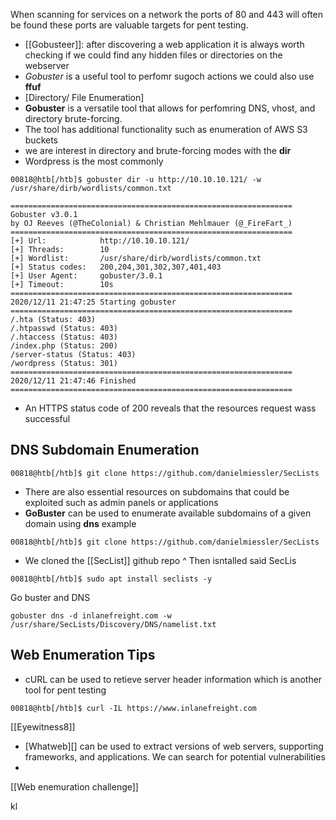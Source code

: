 When scanning for services on a network the ports of 80 and 443 will often be found these ports are valuable targets for pent testing. 
* [[Gobusteer]]: after discovering a web application it is always worth checking if we could find any hidden files or directories on the webserver 
* *Gobuster* is a useful tool to perfomr sugoch actions we could also use **ffuf** 
* [Directory/ File Enumeration]
* **Gobuster** is a versatile tool that allows for perfomring DNS, vhost, and directory brute-forcing. 
* The tool has additional functionality such as enumeration of AWS S3 buckets 
* we are interest in directory and brute-forcing modes with the **dir** 
* Wordpress is the most commonly 
```shell-session
00818@htb[/htb]$ gobuster dir -u http://10.10.10.121/ -w /usr/share/dirb/wordlists/common.txt

===============================================================
Gobuster v3.0.1
by OJ Reeves (@TheColonial) & Christian Mehlmauer (@_FireFart_)
===============================================================
[+] Url:            http://10.10.10.121/
[+] Threads:        10
[+] Wordlist:       /usr/share/dirb/wordlists/common.txt
[+] Status codes:   200,204,301,302,307,401,403
[+] User Agent:     gobuster/3.0.1
[+] Timeout:        10s
===============================================================
2020/12/11 21:47:25 Starting gobuster
===============================================================
/.hta (Status: 403)
/.htpasswd (Status: 403)
/.htaccess (Status: 403)
/index.php (Status: 200)
/server-status (Status: 403)
/wordpress (Status: 301)
===============================================================
2020/12/11 21:47:46 Finished
===============================================================
```

* An HTTPS status code of 200 reveals that the resources request wass successful

## DNS Subdomain Enumeration
```shell-session
00818@htb[/htb]$ git clone https://github.com/danielmiessler/SecLists
```
* There are also essential resources on subdomains that could be exploited such as admin panels or applications
* **GoBuster** can be used to enumerate available subdomains of a given domain using **dns** example 
```shell-session
00818@htb[/htb]$ git clone https://github.com/danielmiessler/SecLists
```
* We cloned the [[SecList]] github  repo ^ Then isntalled said SecLis 
```shell-session
00818@htb[/htb]$ sudo apt install seclists -y
```
Go buster and DNS 
```shell-session
gobuster dns -d inlanefreight.com -w /usr/share/SecLists/Discovery/DNS/namelist.txt
```
## Web Enumeration Tips
*  cURL can be used to retieve server header information which is another tool for pent testing 
```shell-session
00818@htb[/htb]$ curl -IL https://www.inlanefreight.com
```
[[Eyewitness8]]

* [Whatweb][]  can be used to extract versions of web servers, supporting frameworks, and applications.  We can search for potential vulnerabilities
*  

[[Web enemuration challenge]]



kl